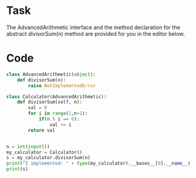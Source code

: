 # Task 
The AdvancedArithmetic interface and the method declaration for the abstract divisorSum(n) method are provided for you in the editor below.

# Code 
```python 
class AdvancedArithmetic(object):
    def divisorSum(n):
        raise NotImplementedError

class Calculator(AdvancedArithmetic):
    def divisorSum(self, n):
        val = 0
        for i in range(1,n+1):
            if(n % i == 0):
                val += i
        return val


n = int(input())
my_calculator = Calculator()
s = my_calculator.divisorSum(n)
print("I implemented: " + type(my_calculator).__bases__[0].__name__)
print(s)
```
